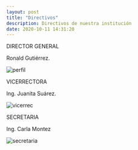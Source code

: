 ```yaml
---
layout: post
title: "Directivos"
description: Directivos de nuestra institución
date: 2020-10-11 14:31:20
---
```


DIRECTOR GENERAL


Ronald Gutiérrez.

![perfil]({{site.baseurl}}assets/textures/director.jpg)

VICERRECTORA


Ing. Juanita Suárez.

![vicerrec]({{site.baseurl}}/assets/textures/vicerrec.jpg)

SECRETARIA


Ing. Carla Montez

![secretaria]({{site.baseurl}}/assets/textures/secretaria.jpg)
